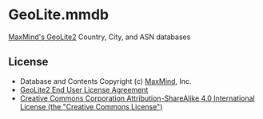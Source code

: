 # GeoLite.mmdb

[MaxMind's GeoLite2](https://dev.maxmind.com/geoip/geoip2/geolite2/) Country, City, and ASN databases

## License

- Database and Contents Copyright (c) [MaxMind](https://www.maxmind.com/), Inc.
- [GeoLite2 End User License Agreement](https://www.maxmind.com/en/geolite2/eula)
- [Creative Commons Corporation Attribution-ShareAlike 4.0 International License (the "Creative Commons License")](https://creativecommons.org/licenses/by-sa/4.0/)

